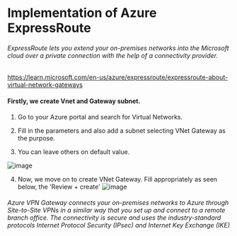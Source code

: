 # Implementation of Azure ExpressRoute

###### ExpressRoute lets you extend your on-premises networks into the Microsoft cloud over a private connection with the help of a connectivity provider.
https://learn.microsoft.com/en-us/azure/expressroute/expressroute-about-virtual-network-gateways

#### Firstly, we create Vnet and Gateway subnet.

1. Go to your Azure portal and search for Virtual Networks.

2. Fill in the parameters and also add a subnet selecting VNet Gateway as the purpose.

3. You can leave others on default value.

![image](https://github.com/user-attachments/assets/b86dd380-6d15-45fc-88e6-e9ef3b3aa550)

4. Now, we move on to create VNet Gateway. Fill appropriately as seen below, the 'Review + create'
![image](https://github.com/user-attachments/assets/f3794733-86ba-45bb-899a-c54444771373)

###### Azure VPN Gateway connects your on-premises networks to Azure through Site-to-Site VPNs in a similar way that you set up and connect to a remote branch office. The connectivity is secure and uses the industry-standard protocols Internet Protocol Security (IPsec) and Internet Key Exchange (IKE)
